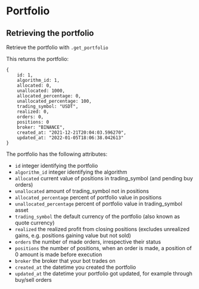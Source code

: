 # Portfolio


## Retrieving the portfolio
Retrieve the portfolio with ```.get_portfolio```

This returns the portfolio:

    {
        id: 1,
        algorithm_id: 1,
        allocated: 0,
        unallocated: 1000,
        allocated_percentage: 0,
        unallocated_percentage: 100,
        trading_symbol: "USDT",
        realized: 0,
        orders: 0,
        positions: 0
        broker: "BINANCE",
        created_at: "2021-12-21T20:04:03.596270",
        updated_at: "2022-01-05T18:06:38.042613"
    }

The portfolio has the following attributes:
- ```id``` integer identifying the portfolio
- ```algorithm_id``` integer identifying the algorithm
- ```allocated``` current value of positions in trading_symbol (and pending buy orders)
- ```unallocated``` amount of trading_symbol not in positions
- ```allocated_percentage``` percent of portfolio value in positions
- ```unallocated_percentage``` percent of portfolio value in trading_symbol asset
- ```trading_symbol``` the default currency of the portfolio (also known as quote currency)
- ```realized``` the realized profit from closing positions (excludes unrealized gains, e.g. positions gaining value but not sold)
- ```orders``` the number of made orders, irrespective their status
- ```positions``` the number of positions, when an order is made, a position of 0 amount is made before execution
- ```broker``` the broker that your bot trades on
- ```created_at``` the datetime you created the portfolio
- ```updated_at``` the datetime your portfolio got updated, for example through buy/sell orders
